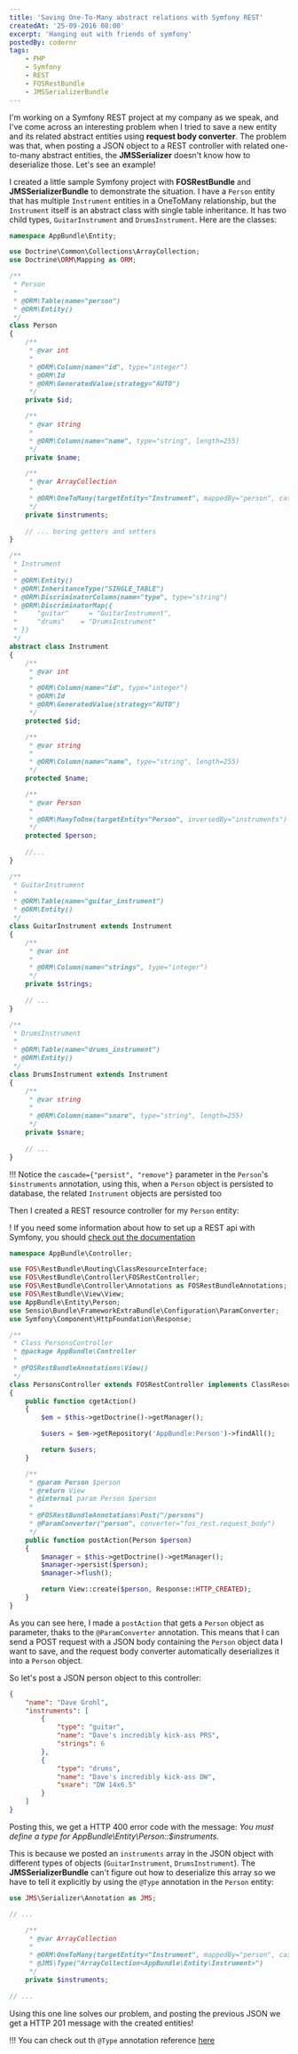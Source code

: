 ```yaml
---
title: 'Saving One-To-Many abstract relations with Symfony REST'
createdAt: '25-09-2016 08:00'
excerpt: 'Hanging out with friends of symfony'
postedBy: codernr
tags:
    - PHP
    - Symfony
    - REST
    - FOSRestBundle
    - JMSSerializerBundle
---
```


I'm working on a Symfony REST project at my company as we speak, and I've come across an interesting problem when I tried to save a new entity and its related abstract entities using **request body converter**. The problem was that, when posting a JSON object to a REST controller with related one-to-many abstract entities, the **JMSSerializer** doesn't know how to deserialize those. Let's see an example!

I created a little sample Symfony project with **FOSRestBundle** and **JMSSerializerBundle** to demonstrate the situation. I have a `Person` entity that has multiple `Instrument` entities in a OneToMany relationship, but the `Instrument` itself is an abstract class with single table inheritance. It has two child types, `GuitarInstrument` and `DrumsInstrument`. Here are the classes:

```php
namespace AppBundle\Entity;

use Doctrine\Common\Collections\ArrayCollection;
use Doctrine\ORM\Mapping as ORM;

/**
 * Person
 *
 * @ORM\Table(name="person")
 * @ORM\Entity()
 */
class Person
{
    /**
     * @var int
     *
     * @ORM\Column(name="id", type="integer")
     * @ORM\Id
     * @ORM\GeneratedValue(strategy="AUTO")
     */
    private $id;

    /**
     * @var string
     *
     * @ORM\Column(name="name", type="string", length=255)
     */
    private $name;

    /**
     * @var ArrayCollection
     *
     * @ORM\OneToMany(targetEntity="Instrument", mappedBy="person", cascade={"persist", "remove"})
     */
    private $instruments;
    
    // ... boring getters and setters
}

/**
 * Instrument
 *
 * @ORM\Entity()
 * @ORM\InheritanceType("SINGLE_TABLE")
 * @ORM\DiscriminatorColumn(name="type", type="string")
 * @ORM\DiscriminatorMap({
 *     "guitar"     = "GuitarInstrument",
 *     "drums"    = "DrumsInstrument"
 * })
 */
abstract class Instrument
{
    /**
     * @var int
     *
     * @ORM\Column(name="id", type="integer")
     * @ORM\Id
     * @ORM\GeneratedValue(strategy="AUTO")
     */
    protected $id;

    /**
     * @var string
     *
     * @ORM\Column(name="name", type="string", length=255)
     */
    protected $name;

    /**
     * @var Person
     *
     * @ORM\ManyToOne(targetEntity="Person", inversedBy="instruments")
     */
    protected $person;
    
    //...
}

/**
 * GuitarInstrument
 *
 * @ORM\Table(name="guitar_instrument")
 * @ORM\Entity()
 */
class GuitarInstrument extends Instrument
{
    /**
     * @var int
     *
     * @ORM\Column(name="strings", type="integer")
     */
    private $strings;
    
    // ...
}

/**
 * DrumsInstrument
 *
 * @ORM\Table(name="drums_instrument")
 * @ORM\Entity()
 */
class DrumsInstrument extends Instrument
{
    /**
     * @var string
     *
     * @ORM\Column(name="snare", type="string", length=255)
     */
    private $snare;
    
    // ...
}
```

!!! Notice the `cascade={"persist", "remove"}` parameter in the `Person`'s `$instruments` annotation, using this, when a `Person` object is persisted to database, the related `Instrument` objects are persisted too

Then I created a REST resource controller for my `Person` entity:

! If you need some information about how to set up a REST api with Symfony, you should [check out the documentation](http://symfony.com/doc/current/bundles/FOSRestBundle/index.html)

```php
namespace AppBundle\Controller;

use FOS\RestBundle\Routing\ClassResourceInterface;
use FOS\RestBundle\Controller\FOSRestController;
use FOS\RestBundle\Controller\Annotations as FOSRestBundleAnnotations;
use FOS\RestBundle\View\View;
use AppBundle\Entity\Person;
use Sensio\Bundle\FrameworkExtraBundle\Configuration\ParamConverter;
use Symfony\Component\HttpFoundation\Response;

/**
 * Class PersonsController
 * @package AppBundle\Controller
 *
 * @FOSRestBundleAnnotations\View()
 */
class PersonsController extends FOSRestController implements ClassResourceInterface
{
    public function cgetAction()
    {
        $em = $this->getDoctrine()->getManager();

        $users = $em->getRepository('AppBundle:Person')->findAll();

        return $users;
    }

    /**
     * @param Person $person
     * @return View
     * @internal param Person $person
     *
     * @FOSRestBundleAnnotations\Post("/persons")
     * @ParamConverter("person", converter="fos_rest.request_body")
     */
    public function postAction(Person $person)
    {
        $manager = $this->getDoctrine()->getManager();
        $manager->persist($person);
        $manager->flush();

        return View::create($person, Response::HTTP_CREATED);
    }
}
```

As you can see here, I made a `postAction` that gets a `Person` object as parameter, thaks to the `@ParamConverter` annotation. This means that I can send a POST request with a JSON body containing the `Person` object data I want to save, and the request body converter automatically deserializes it into a `Person` object.

So let's post a JSON person object to this controller:

```json
{
  	"name": "Dave Grohl",
  	"instruments": [
      	{
        	"type": "guitar",
          	"name": "Dave's incredibly kick-ass PRS",
          	"strings": 6
        },
      	{
          	"type": "drums",
          	"name": "Dave's incredibly kick-ass DW",
          	"snare": "DW 14x6.5"
        }
   	]
}
```

Posting this, we get a HTTP 400 error code with the message: *You must define a type for AppBundle\Entity\Person::$instruments.*

This is because we posted an `instruments` array in the JSON object with different types of objects (`GuitarInstrument`, `DrumsInstrument`). The **JMSSerializerBundle** can't figure out how to deserialize this array so we have to tell it explicitly by using the `@Type` annotation in the `Person` entity:

```php
use JMS\Serializer\Annotation as JMS;

// ...

	/**
     * @var ArrayCollection
     *
     * @ORM\OneToMany(targetEntity="Instrument", mappedBy="person", cascade={"persist", "remove"})
     * @JMS\Type("ArrayCollection<AppBundle\Entity\Instrument>")
     */
    private $instruments;
    
// ...

```

Using this one line solves our problem, and posting the previous JSON we get a HTTP 201 message with the created entities!

!!! You can check out th `@Type` annotation reference [here](http://jmsyst.com/libs/serializer/master/reference/annotations#type)